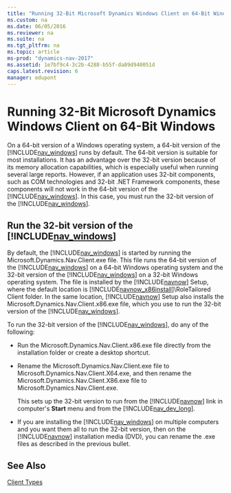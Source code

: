 ```yaml
---
title: "Running 32-Bit Microsoft Dynamics Windows Client on 64-Bit Windows"
ms.custom: na
ms.date: 06/05/2016
ms.reviewer: na
ms.suite: na
ms.tgt_pltfrm: na
ms.topic: article
ms-prod: "dynamics-nav-2017"
ms.assetid: 1e7bf9c4-3c2b-4288-b55f-da89d940051d
caps.latest.revision: 6
manager: edupont
---
```

# Running 32-Bit Microsoft Dynamics Windows Client on 64-Bit Windows
On a 64\-bit version of a Windows operating system, a 64\-bit version of the [!INCLUDE[nav_windows](includes/nav_windows_md.md)] runs by default. The 64\-bit version is suitable for most installations. It has an advantage over the 32\-bit version because of its memory allocation capabilities, which is especially useful when running several large reports. However, if an application uses 32\-bit components, such as COM technologies and 32\-bit .NET Framework components, these components will not work in the 64\-bit version of the [!INCLUDE[nav_windows](includes/nav_windows_md.md)]. In this case, you must run the 32\-bit version of the [!INCLUDE[nav_windows](includes/nav_windows_md.md)].  
  
## Run the 32\-bit version of the [!INCLUDE[nav_windows](includes/nav_windows_md.md)]  
 By default, the [!INCLUDE[nav_windows](includes/nav_windows_md.md)] is started by running the Microsoft.Dynamics.Nav.Client.exe file. This file runs the 64\-bit version of the [!INCLUDE[nav_windows](includes/nav_windows_md.md)] on a 64\-bit Windows operating system and the 32\-bit version of the [!INCLUDE[nav_windows](includes/nav_windows_md.md)] on a 32\-bit Windows operating system. The file is installed by the [!INCLUDE[navnow](includes/navnow_md.md)] Setup, where the default location is [!INCLUDE[navnow_x86install](includes/navnow_x86install_md.md)]\\RoleTailored Client folder. In the same location, [!INCLUDE[navnow](includes/navnow_md.md)] Setup also installs the Microsoft.Dynamics.Nav.Client.x86.exe file, which you use to run the 32\-bit version of the [!INCLUDE[nav_windows](includes/nav_windows_md.md)].  
  
 To run the 32\-bit version of the [!INCLUDE[nav_windows](includes/nav_windows_md.md)], do any of the following:  
  
-   Run the Microsoft.Dynamics.Nav.Client.x86.exe file directly from the installation folder or create a desktop shortcut.  
  
-   Rename the Microsoft.Dynamics.Nav.Client.exe file to Microsoft.Dynamics.Nav.Client.X64.exe, and then rename the Microsoft.Dynamics.Nav.Client.X86.exe file to Microsoft.Dynamics.Nav.Client.exe.  
  
     This sets up the 32\-bit version to run from the [!INCLUDE[navnow](includes/navnow_md.md)] link in computer's **Start** menu and from the [!INCLUDE[nav_dev_long](includes/nav_dev_long_md.md)].  
  
-   If you are installing the [!INCLUDE[nav_windows](includes/nav_windows_md.md)] on multiple computers and you want them all to run the 32\-bit version, then on the [!INCLUDE[navnow](includes/navnow_md.md)] installation media \(DVD\), you can rename the .exe files as described in the previous bullet.  
  
## See Also  
 [Client Types](Client-Types.md)